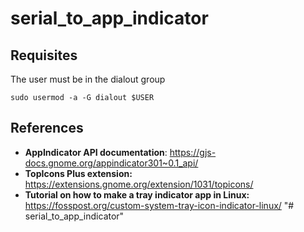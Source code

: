 # serial_to_app_indicator






## Requisites

The user must be in the dialout group
```
sudo usermod -a -G dialout $USER
```

## References

* __AppIndicator API documentation__: https://gjs-docs.gnome.org/appindicator301~0.1_api/
* __TopIcons Plus extension:__ https://extensions.gnome.org/extension/1031/topicons/
* __Tutorial on how to make a tray indicator app in Linux:__ https://fosspost.org/custom-system-tray-icon-indicator-linux/
"# serial_to_app_indicator" 
